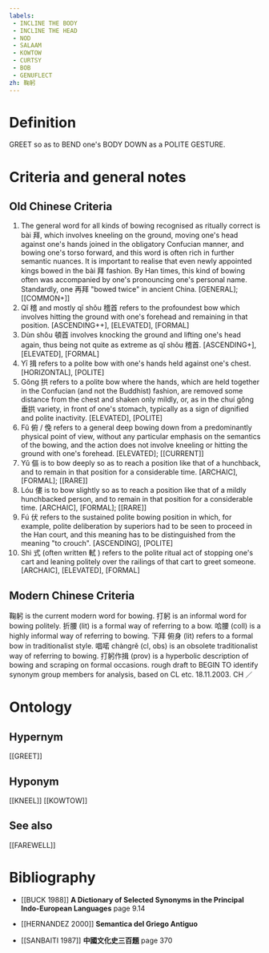 ```yaml
---
labels: 
 - INCLINE THE BODY
 - INCLINE THE HEAD
 - NOD
 - SALAAM
 - KOWTOW
 - CURTSY
 - BOB
 - GENUFLECT
zh: 鞠躬
---
```


# Definition
GREET so as to BEND one's BODY DOWN as a POLITE GESTURE.
# Criteria and general notes
## Old Chinese Criteria
1. The general word for all kinds of bowing recognised as ritually correct is bài 拜, which involves kneeling on the ground, moving one's head against one's hands joined in the obligatory Confucian manner, and bowing one's torso forward, and this word is often rich in further semantic nuances. It is important to realise that even newly appointed kings bowed in the bài 拜 fashion. By Han times, this kind of bowing often was accompanied by one's pronouncing one's personal name. Standardly, one 再拜 "bowed twice" in ancient China.
[GENERAL]; [[COMMON+]]
2. Qǐ 稽 and mostly qǐ shǒu 稽首 refers to the profoundest bow which involves hitting the ground with one's forehead and remaining in that position.
[ASCENDING++], [ELEVATED], [FORMAL]
3. Dùn shǒu 頓首 involves knocking the ground and lifting one's head again, thus being not quite as extreme as qǐ shǒu 稽首.
[ASCENDING+], [ELEVATED], [FORMAL]
4. Yī 揖 refers to a polite bow with one's hands held against one's chest.
[HORIZONTAL], [POLITE]
5. Gǒng 拱 refers to a polite bow where the hands, which are held together in the Confucian (and not the Buddhist) fashion, are removed some distance from the chest and shaken only mildly, or, as in the chuí gǒng 垂拱 variety, in front of one's stomach, typically as a sign of dignified and polite inactivity.
[ELEVATED], [POLITE]
6. Fǔ 俯 / 俛 refers to a general deep bowing down from a predominantly physical point of view, without any particular emphasis on the semantics of the bowing, and the action does not involve kneeling or hitting the ground with one's forehead.
[ELEVATED]; [[CURRENT]]
7. Yǔ 傴 is to bow deeply so as to reach a position like that of a hunchback, and to remain in that position for a considerable time.
[ARCHAIC], [FORMAL]; [[RARE]]
8. Lóu 僂 is to bow slightly so as to reach a position like that of a mildly hunchbacked person, and to remain in that position for a considerable time.
[ARCHAIC], [FORMAL]; [[RARE]]
9. Fú 伏 refers to the sustained polite bowing position in which, for example, polite deliberation by superiors had to be seen to proceed in the Han court, and this meaning has to be distinguished from the meaning "to crouch".
[ASCENDING], [POLITE]
10. Shì 式 (often written 軾 ) refers to the polite ritual act of stopping one's cart and leaning politely over the railings of that cart to greet someone.
[ARCHAIC], [ELEVATED], [FORMAL]
## Modern Chinese Criteria
鞠躬 is the current modern word for bowing.
打躬 is an informal word for bowing politely.
折腰 (lit) is a formal way of referring to a bow.
哈腰 (coll) is a highly informal way of referring to bowing.
下拜
俯身 (lit) refers to a formal bow in traditionalist style.
唱喏 chàngrě (cl, obs) is an obsolete traditionalist way of referring to bowing.
打躬作揖 (prov) is a hyperbolic description of bowing and scraping on formal occasions.
rough draft to BEGIN TO identify synonym group members for analysis, based on CL etc. 18.11.2003. CH ／
# Ontology

## Hypernym
[[GREET]]
## Hyponym
[[KNEEL]]
[[KOWTOW]]
## See also
[[FAREWELL]]
# Bibliography
- [[BUCK 1988]]
**A Dictionary of Selected Synonyms in the Principal Indo-European Languages** page 9.14

- [[HERNANDEZ 2000]]
**Semantica del Griego Antiguo** 

- [[SANBAITI 1987]]
**中國文化史三百題** page 370
